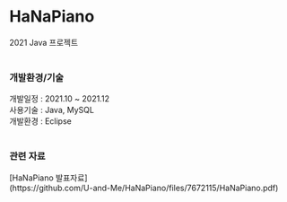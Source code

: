 # HaNaPiano
2021 Java 프로젝트<br><br>


<h3> 개발환경/기술 </h3>
개발일정 : 2021.10 ~ 2021.12 <br>
사용기술 : Java, MySQL <br>
개발환경 : Eclipse <br><br>

<h3> 관련 자료 </h3>
[HaNaPiano 발표자료]<br>
(https://github.com/U-and-Me/HaNaPiano/files/7672115/HaNaPiano.pdf)

